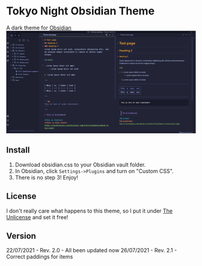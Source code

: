 # Tokyo Night Obsidian Theme
A dark theme for [Obsidian](https://obsidian.md/)
![Screenshot](./screenshot.png)

## Install
1. Download obsidian.css to your Obsidian vault folder.
2. In Obsidian, click ```Settings->Plugins``` and turn on "Custom CSS".
3. There is no step 3! Enjoy!

## License
I don't really care what happens to this theme, so I put it under [The Unlicense](./LICENSE) and set it free!

## Version

22/07/2021 - Rev. 2.0 - All been updated now
26/07/2021 - Rev. 2.1 - Correct paddings for items
